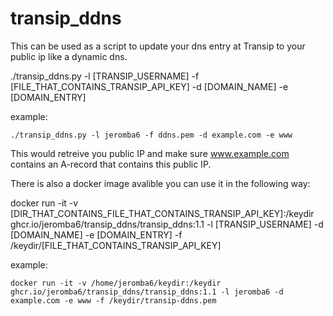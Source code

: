 # transip_ddns

This can be used as a script to update your dns entry at Transip to your public ip like a dynamic dns.

./transip_ddns.py -l [TRANSIP_USERNAME] -f [FILE_THAT_CONTAINS_TRANSIP_API_KEY] -d [DOMAIN_NAME] -e [DOMAIN_ENTRY]

example:

```./transip_ddns.py -l jeromba6 -f ddns.pem -d example.com -e www```

This would retreive you public IP and make sure www.example.com contains an A-record that contains this public IP.

There is also a docker image avalible you can use it in the following way:

docker run -it -v [DIR_THAT_CONTAINS_FILE_THAT_CONTAINS_TRANSIP_API_KEY]:/keydir ghcr.io/jeromba6/transip_ddns/transip_ddns:1.1 -l [TRANSIP_USERNAME] -d [DOMAIN_NAME] -e [DOMAIN_ENTRY] -f /keydir/[FILE_THAT_CONTAINS_TRANSIP_API_KEY]

example:

```docker run -it -v /home/jeromba6/keydir:/keydir ghcr.io/jeromba6/transip_ddns/transip_ddns:1.1 -l jeromba6 -d example.com -e www -f /keydir/transip-ddns.pem```
